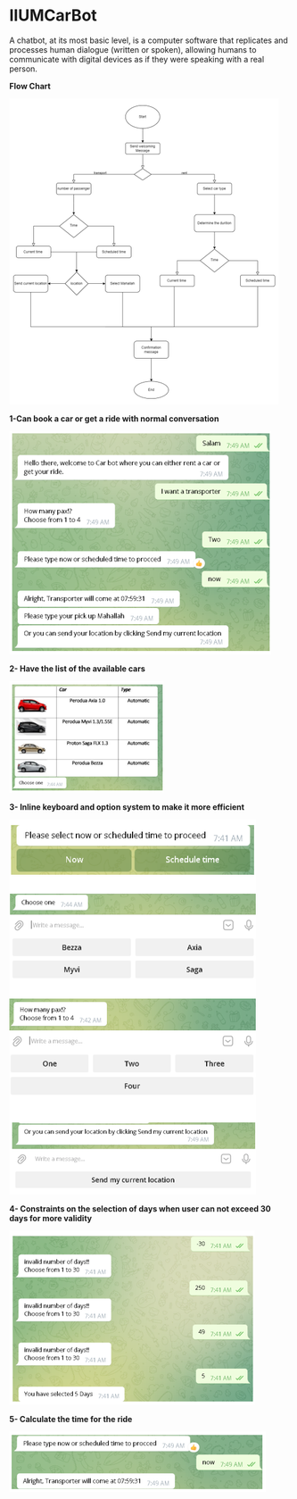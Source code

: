 # IIUMCarBot
A chatbot, at its most basic level, is a computer software that replicates and processes human dialogue (written or spoken), allowing humans to communicate with digital devices as if they were speaking with a real person.


**Flow Chart**

![](./flowChart.png)

**1-Can book a car or get a ride with normal conversation**

![](./p1.png)

**2- Have the list of the available cars**

![](./p2.png)

**3- Inline keyboard and option system to make it more efficient**

![](./p3.png)

**4- Constraints on the selection of days when user can not exceed 30 days for more validity**

![](./p4.png)

**5- Calculate the time for the ride**

![](./p5.png)

